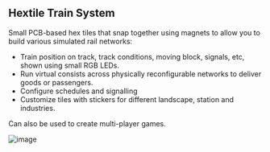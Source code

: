 ## Hextile Train System

Small PCB-based hex tiles that snap together using magnets to allow you to build various simulated rail networks:

- Train position on track, track conditions, moving block, signals, etc, shown using small RGB LEDs.
- Run virtual consists across physically reconfigurable networks to deliver goods or passengers.
- Configure schedules and signalling
- Customize tiles with stickers for different landscape, station and industries.

Can also be used to create multi-player games.

![image](https://github.com/dslik/hex-trains/assets/5757591/df82bd30-581c-41eb-806f-b2df1476deca)


